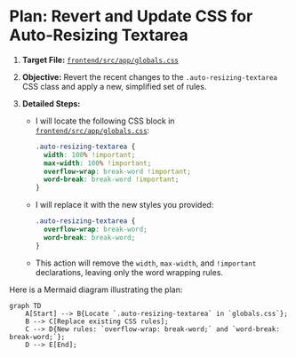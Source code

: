 # Plan: Revert and Update CSS for Auto-Resizing Textarea

1.  **Target File:** [`frontend/src/app/globals.css`](frontend/src/app/globals.css)

2.  **Objective:** Revert the recent changes to the `.auto-resizing-textarea` CSS class and apply a new, simplified set of rules.

3.  **Detailed Steps:**
    *   I will locate the following CSS block in [`frontend/src/app/globals.css`](frontend/src/app/globals.css:145):
        ```css
        .auto-resizing-textarea {
          width: 100% !important;
          max-width: 100% !important;
          overflow-wrap: break-word !important;
          word-break: break-word !important;
        }
        ```
    *   I will replace it with the new styles you provided:
        ```css
        .auto-resizing-textarea {
          overflow-wrap: break-word;
          word-break: break-word;
        }
        ```
    *   This action will remove the `width`, `max-width`, and `!important` declarations, leaving only the word wrapping rules.

Here is a Mermaid diagram illustrating the plan:

```mermaid
graph TD
    A[Start] --> B{Locate `.auto-resizing-textarea` in `globals.css`};
    B --> C[Replace existing CSS rules];
    C --> D{New rules: `overflow-wrap: break-word;` and `word-break: break-word;`};
    D --> E[End];